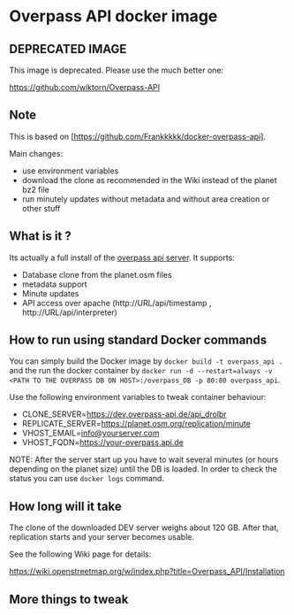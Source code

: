 # Overpass API docker image

## DEPRECATED IMAGE

This image is deprecated. Please use the much better one:

https://github.com/wiktorn/Overpass-API


## Note

This is based on [https://github.com/Frankkkkk/docker-overpass-api].

Main changes:

- use environment variables
- download the clone as recommended in the Wiki instead of the planet bz2 file
- run minutely updates without metadata and without area creation or other stuff


## What is it ?
Its actually a full install of the [overpass api server](http://overpass-api.de/). It supports:

* Database clone from the planet.osm files
* metadata support
* Minute updates
* API access over apache (http://URL/api/timestamp , http://URL/api/interpreter)

## How to run using standard Docker commands
You can simply build the Docker image by `docker build -t overpass_api .` and the run the docker 
container by `docker run -d --restart=always -v <PATH TO THE OVERPASS DB ON HOST>:/overpass_DB -p 80:80 overpass_api`.

Use the following environment variables to tweak container behaviour:

* CLONE_SERVER=https://dev.overpass-api.de/api_drolbr
* REPLICATE_SERVER=https://planet.osm.org/replication/minute
* VHOST_EMAIL=info@yourserver.com
* VHOST_FQDN=https://your-overpass.api.de


NOTE: After the server start up you have to wait several minutes (or hours depending on the planet size) 
until the DB is loaded. In order to check the status you can use `docker logs` command.


## How long will it take
The clone of the downloaded DEV server weighs about 120 GB.
After that, replication starts and your server becomes usable.

See the following Wiki page for details:

https://wiki.openstreetmap.org/w/index.php?title=Overpass_API/Installation

## More things to tweak
